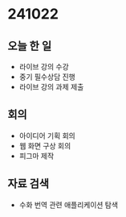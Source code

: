 # 241022

## 오늘 한 일

- 라이브 강의 수강
- 중기 필수상담 진행
- 라이브 강의 과제 제출

## 회의

- 아이디어 기획 회의
- 웹 화면 구상 회의
- 피그마 제작

## 자료 검색

- 수화 번역 관련 애플리케이션 탐색
